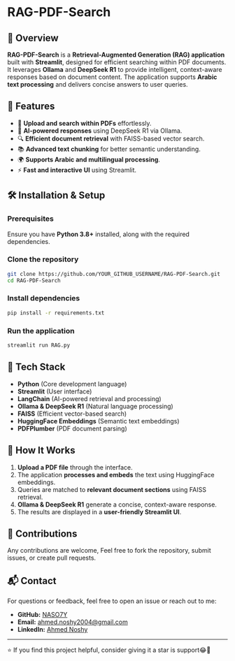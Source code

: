 # RAG-PDF-Search

## 📌 Overview
**RAG-PDF-Search** is a **Retrieval-Augmented Generation (RAG) application** built with **Streamlit**, designed for efficient searching within PDF documents. It leverages **Ollama** and **DeepSeek R1** to provide intelligent, context-aware responses based on document content. The application supports **Arabic text processing** and delivers concise answers to user queries.

## 🚀 Features
- 📂 **Upload and search within PDFs** effortlessly.
- 🧠 **AI-powered responses** using DeepSeek R1 via Ollama.
- 🔍 **Efficient document retrieval** with FAISS-based vector search.
- 📚 **Advanced text chunking** for better semantic understanding.
- 🌍 **Supports Arabic and multilingual processing**.
- ⚡ **Fast and interactive UI** using Streamlit.

## 🛠️ Installation & Setup
### Prerequisites
Ensure you have **Python 3.8+** installed, along with the required dependencies.

### Clone the repository
```bash
git clone https://github.com/YOUR_GITHUB_USERNAME/RAG-PDF-Search.git
cd RAG-PDF-Search
```

### Install dependencies
```bash
pip install -r requirements.txt
```

### Run the application
```bash
streamlit run RAG.py
```

## 🏢 Tech Stack
- **Python** (Core development language)
- **Streamlit** (User interface)
- **LangChain** (AI-powered retrieval and processing)
- **Ollama & DeepSeek R1** (Natural language processing)
- **FAISS** (Efficient vector-based search)
- **HuggingFace Embeddings** (Semantic text embeddings)
- **PDFPlumber** (PDF document parsing)

## 📌 How It Works
1. **Upload a PDF file** through the interface.
2. The application **processes and embeds** the text using HuggingFace embeddings.
3. Queries are matched to **relevant document sections** using FAISS retrieval.
4. **Ollama & DeepSeek R1** generate a concise, context-aware response.
5. The results are displayed in a **user-friendly Streamlit UI**.

## 🤝 Contributions
Any contributions are welcome, Feel free to fork the repository, submit issues, or create pull requests.

## 📬 Contact
For questions or feedback, feel free to open an issue or reach out to me:

- **GitHub:** [NASO7Y](https://github.com/NASO7Y)
- **Email:** ahmed.noshy2004@gmail.com
- **LinkedIn:** [Ahmed Noshy](https://www.linkedin.com/in/nos7y/)

---
⭐ If you find this project helpful, consider giving it a star is support😂🌹
